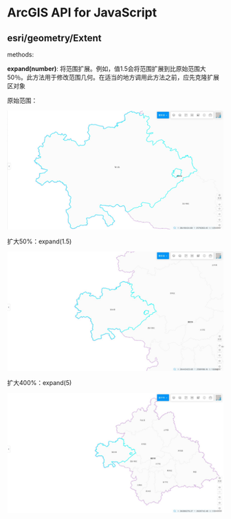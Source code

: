# ArcGIS API for JavaScript 

## esri/geometry/Extent

methods:

**expand(number)**: 将范围扩展。例如，值1.5会将范围扩展到比原始范围大50％。此方法用于修改范围几何。在适当的地方调用此方法之前，应先克隆扩展区对象

原始范围：

![](../.vuepress/public/images/expand-1.jpg)

扩大50%：expand(1.5)

![](../.vuepress/public/images/expand-2.jpg)

扩大400%：expand(5)

![](../.vuepress/public/images/expand-3.jpg)
